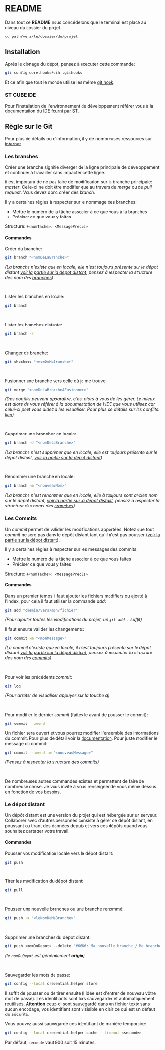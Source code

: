 # README

Dans tout ce __README__ nous concéderons que le terminal est placé au niveau du dossier du projet.

```bash
cd path/vers/le/dossier/du/projet
```

## Installation

Après le clonage du dépot, pensez à executer cette commande:

```bash
git config core.hooksPath .githooks
```


Et ce afin que tout le monde utilise les même [git hook](https://www.atlassian.com/git/tutorials/git-hooks).

### ST CUBE IDE

Pour l'installation de l'environnement de développement référer vous à la documentation du [IDE fourni par ST](https://www.st.com/en/development-tools/stm32cubeide.html#documentation).

## Règle sur le Git

Pour plus de détails ou d'information, il y de nombreuses ressources sur [internet](https://www.atlassian.com/fr/git/tutorials/learn-git-with-bitbucket-cloud)

### Les branches

Créer une branche signifie diverger de la ligne principale de développement et continuer à travailler sans impacter cette ligne.

Il est important de ne pas faire de modification sur la branche principale: _master_. Celle-ci ne doit être modifier que au travers de _merge_ ou de _pull request_. Vous devez donc créer des _branch_.

Il y a certaines règles à respecter sur le nommage des branches:

* Mettre le numéro de la tâche associer à ce que vous à la branches
* Préciser ce que vous y faites

Structure: ```#<numTache>: <MessagePrecis>```

#### Commandes

Créer du branche:

```bash
git branch "<nomDeLaBranche>"
```

_(La branche n'existe que en locale, elle n'est toujours présente sur le dépot distant [voir la partie sur la dépot distant](#le-dépot-distant), pensez à respecter la structure des nom des [branches](#les-branches))_

&nbsp;

Lister les branches en locale:

```bash
git branch
```

&nbsp;

Lister les branches distante:

```bash
git branch -r
```

&nbsp;

Changer de branche:

```bash
git checkout "<nomDeMaBranche>"
```

&nbsp;

Fusionner une branche vers celle où je me trouve:

```bash
git merge "<nomDeLaBrancheAFusionner>"
```

_(Des conflits peuvent apparaître, c'est alors à vous de les gérer. Le mieux est alors de vous référer à la documentation de l'IDE que vous utilisez car celui-ci peut vous aidez à les visualiser. Pour plus de détails sur les conflits: [lien](https://www.atlassian.com/fr/git/tutorials/using-branches/merge-conflicts))_

&nbsp;

Supprimer une branches en locale:

```bash
git branch -d "<nomDeLaBranche>"
```

_(La branche n'est supprimer que en locale, elle est toujours présente sur le dépot distant, [voir la partie sur la dépot distant](#le-dépot-distant))_

&nbsp;

Renommer une branche en locale:

```bash
git branch -m "<nouveauNom>"
```

_(La branche n'est renommer que en locale, elle à toujours sont ancien nom sur le dépot distant, [voir la partie sur la dépot distant](#le-dépot-distant), pensez à respecter la structure des noms des [branches](#les-branches))_

### Les Commits

Un _commit_ permet de valider les modifications apportées. Notez que tout _commit_ ne sere pas dans le dépôt distant tant qu'il n'est pas pousser ([voir la partie sur la dépot distant](#le-dépot-distant)).

Il y a certaines règles à respecter sur les messages des commits:

* Mettre le numéro de la tâche associer à ce que vous faites
* Préciser ce que vous y faites

Structure: ```#<numTache>: <MessagePrecis>```

#### Commandes

Dans un premier temps il faut ajouter les fichiers modifiers ou ajouté à l'index, pour cela il faut utiliser la commande _add_:

```bash
git add "chemin/vers/mon/fichier"
```

_(Pour ajouter toutes les modifications du projet, un ```git add .``` suffit)_

Il faut ensuite valider les changements:

```bash
git commit -m "<monMessage>"
```

_(Le commit n'existe que en locale, il n'est toujours présente sur le dépot distant [voir la partie sur la dépot distant](#le-dépot-distant), pensez à respecter la structure des nom des [commits](#les-commits))_

&nbsp;

Pour voir les précédents _commit_:

```bash
git log
```

_(Pour arrêter de visualiser appuyer sur la touche __q__)_

&nbsp;

Pour modifier le dernier _commit_ (faites le avant de pousser le commit):

```bash
git commit --amend
```

Un fichier sera ouvert et vous pourrez modifier l'ensemble des informations du commit. Pour plus de détail voir la [documentation](https://www.atlassian.com/fr/git/tutorials/rewriting-history).
Pour juste modifier le message du commit:

```bash
git commit --amend -m "<nouveauMessage>"
```

_(Pensez à respecter la structure des [commits](#les-commits))_

&nbsp;

De nombreuses autres commandes existes et permettent de faire de nombreuse chose. Je vous invite à vous renseigner de vous même dessus en fonction de vos besoins.

### Le dépot distant

Un dépôt distant est une version du projet qui est hébergée sur un serveur. Collaborer avec d’autres personnes consiste à gérer ce dépôt distant, en poussant ou tirant des données depuis et vers ces dépôts quand vous souhaitez partager votre travail.

#### Commandes

Pousser vos modification locale vers le dépot distant:

```bash
git push
```

&nbsp;

Tirer les modification du dépot distant:

```bash
git pull
```

&nbsp;

Pousser une nouvelle branches ou une branche renommé:

```bash
git push -u "<leNomDeMaBranche>"
```

&nbsp;

Supprimer une branches du dépot distant:

```bash
git push <nomDuDepot> --delete "#6666: Ma nouvelle branche / Ma branche renommé"
```

_(le ```nomDuDepot``` est généralement __origin__)_

&nbsp;

Sauvegarder les mots de passe:

```bash
git config --local credential.helper store
```

Il suffit de pousser ou de tirer ensuite (l'idée est d'entrer de nouveau vôtre mot de passe). Les identifiants sont lors sauvegarder et automatiquement réutilisés. __Attention__ ceux-ci sont sauvegardé dans un fichier texte sans aucun encodage, vos identifiant sont visisible en clair ce qui est un défaut de sécurité.

Vous pouvez aussi sauvegardé ces identifiant de manière temporaire:

```bash
git config --local credential.helper cache --timeout <seconde>
```

Par défaut, ```seconde``` vaut 900 soit 15 minutes.

